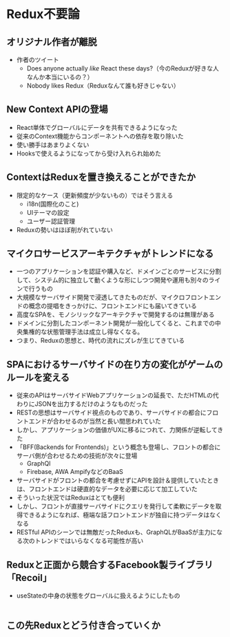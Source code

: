 # Redux不要論

## オリジナル作者が離脱
* 作者のツイート
  * Does anyone actually *like* React these days?（今のReduxが好きな人なんか本当にいるの？）
  * Nobody likes Redux（Reduxなんて誰も好きじゃない）

## New Context APIの登場
* React単体でグローバルにデータを共有できるようになった
* 従来のContext機能からコンポーネントへの依存を取り除いた
* 使い勝手はあまりよくない
* Hooksで使えるようになってから受け入れられ始めた

## ContextはReduxを置き換えることができたか
* 限定的なケース（更新頻度が少ないもの）ではそう言える
  * i18n(国際化のこと)
  * UIテーマの設定
  * ユーザー認証管理
* Reduxの勢いはほぼ削がれていない

## マイクロサービスアーキテクチャがトレンドになる
* 一つのアプリケーションを認証や購入など、ドメインごとのサービスに分割して、システム的に独立して動くような形にしつつ開発や運用も別々のラインで行うもの
* 大規模なサーバサイド開発で浸透してきたものだが、マイクロフロントエンドの概念の提唱をきっかけに、フロントエンドにも届いてきている
* 高度なSPAを、モノシリックなアーキテクチャで開発するのは無理がある
* ドメインに分割したコンポーネント開発が一般化してくると、これまでの中央集権的な状態管理手法は成立し得なくなる。
* つまり、Reduxの思想と、時代の流れにズレが生じてきている

## SPAにおけるサーバサイドの在り方の変化がゲームのルールを変える
* 従来のAPIはサーバサイドWebアプリケーションの延長で、ただHTMLの代わりにJSONを出力するだけのようなものだった
* RESTの思想はサーバサイド視点のものであり、サーバサイドの都合にフロントエンドが合わせるのが当然と長い間思われていた
* しかし、アプリケーションの価値がUXに移るにつれて、力関係が逆転してきた
* 「BFF(Backends for Frontends)」という概念も登場し、フロントの都合にサーバ側が合わせるための技術が次々に登場
  * GraphQl
  * Firebase, AWA AmpifyなどのBaaS
* サーバサイドがフロントの都合を考慮せずにAPIを設計＆提供していたときは、フロントエンドは硬直的なデータを必要に応じて加工していた
* そういった状況ではReduxはとても便利
* しかし、フロントが直接サーバサイドにクエリを発行して柔軟にデータを取得できるようになれば、極端な話フロントエンドが独自に持つデータはなくなる
* RESTful APIのシーンでは無敵だったReduxも、GraphQLがBaaSが主力になる次のトレンドではいらなくなる可能性が高い

## Reduxと正面から競合するFacebook製ライブラリ 「Recoil」
* useStateの中身の状態をグローバルに扱えるようにしたもの
```ts

```

## この先Reduxとどう付き合っていくか
